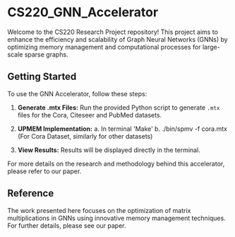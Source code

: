 # CS220_GNN_Accelerator

Welcome to the CS220 Research Project repository! This project aims to enhance the efficiency and scalability of Graph Neural Networks (GNNs) by optimizing memory management and computational processes for large-scale sparse graphs.

## Getting Started

To use the GNN Accelerator, follow these steps:

1. **Generate .mtx Files:**
   Run the provided Python script to generate `.mtx` files for the Cora, Citeseer and PubMed datasets.

2. **UPMEM Implementation:**
   a. In terminal 'Make'
   b. ./bin/spmv -f cora.mtx (For Cora Dataset, similarly for other datasets)

4. **View Results:**
   Results will be displayed directly in the terminal.

For more details on the research and methodology behind this accelerator, please refer to our paper.

## Reference
The work presented here focuses on the optimization of matrix multiplications in GNNs using innovative memory management techniques. For further details, please see our paper.
